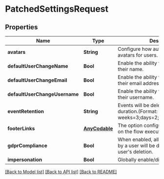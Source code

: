 # PatchedSettingsRequest

## Properties
Name | Type | Description | Notes
------------ | ------------- | ------------- | -------------
**avatars** | **String** | Configure how authentik should show avatars for users. | [optional] 
**defaultUserChangeName** | **Bool** | Enable the ability for users to change their name. | [optional] 
**defaultUserChangeEmail** | **Bool** | Enable the ability for users to change their email address. | [optional] 
**defaultUserChangeUsername** | **Bool** | Enable the ability for users to change their username. | [optional] 
**eventRetention** | **String** | Events will be deleted after this duration.(Format: weeks&#x3D;3;days&#x3D;2;hours&#x3D;3,seconds&#x3D;2). | [optional] 
**footerLinks** | [**AnyCodable**](.md) | The option configures the footer links on the flow executor pages. | [optional] 
**gdprCompliance** | **Bool** | When enabled, all the events caused by a user will be deleted upon the user&#39;s deletion. | [optional] 
**impersonation** | **Bool** | Globally enable/disable impersonation. | [optional] 

[[Back to Model list]](../README.md#documentation-for-models) [[Back to API list]](../README.md#documentation-for-api-endpoints) [[Back to README]](../README.md)


